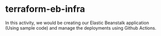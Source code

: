 # terraform-eb-infra
In this activity, we would be creating our Elastic Beanstalk application (Using sample code) and manage the deployments using Github Actions.
